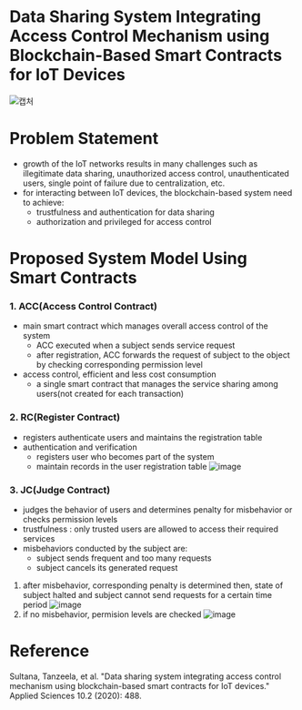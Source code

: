 # Data Sharing System Integrating Access Control Mechanism using Blockchain-Based Smart Contracts for IoT Devices
![캡처](https://user-images.githubusercontent.com/68576770/89714254-4e6ab200-d9d8-11ea-8d67-19a39a9aff41.PNG)
# Problem Statement
- growth of the IoT networks results in many challenges such as illegitimate data sharing, unauthorized access control, unauthenticated users, single point of failure due to centralization, etc.
- for interacting between IoT devices, the blockchain-based system need to achieve:
  - trustfulness and authentication for data sharing 
  - authorization and privileged for access control
 # Proposed System Model Using Smart Contracts
 ### 1. ACC(Access Control Contract)
- main smart contract which manages overall access control of the system
  - ACC executed when a subject sends service request
  - after registration, ACC forwards the request of subject to the object by checking corresponding permission level
- access control, efficient and less cost consumption
  - a single smart contract that manages the service sharing among users(not created for each transaction)

 ### 2. RC(Register Contract)
- registers authenticate users and maintains the registration table
- authentication and verification
  - registers user who becomes part of the system
  - maintain records in the user registration table
  ![image](https://user-images.githubusercontent.com/68576770/89714984-5842e400-d9dd-11ea-9260-1cba7bf2ba12.png)

 ### 3. JC(Judge Contract)
- judges the behavior of users and determines penalty for misbehavior or checks permission levels
- trustfulness : only trusted users are allowed to access their required services
- misbehaviors conducted by the subject are:
  - subject sends frequent and too many requests
  - subject cancels its generated request
1. after misbehavior, corresponding penalty is determined then, state of subject halted and subject cannot send requests for a certain time period
![image](https://user-images.githubusercontent.com/68576770/89715326-e5873800-d9df-11ea-9efa-47106108338c.png)
2. if no misbehavior, permision levels are checked
![image](https://user-images.githubusercontent.com/68576770/89715373-4747a200-d9e0-11ea-9d69-6525f1a1fd7a.png)

# Reference
Sultana, Tanzeela, et al. "Data sharing system integrating access control mechanism using blockchain-based smart contracts for IoT devices." Applied Sciences 10.2 (2020): 488.